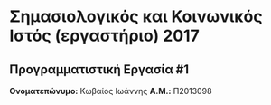 # Σημασιολογικός και Κοινωνικός Ιστός (εργαστήριο) 2017
## Προγραμματιστική Εργασία #1

**Ονοματεπώνυμο:** Κωβαίος Ιωάννης
**Α.Μ.:** Π2013098


